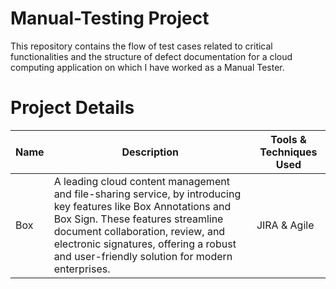# Manual-Testing Project
This repository contains the flow of test cases related to critical functionalities and the structure of defect documentation for a cloud computing application on which I have worked as a Manual Tester.
# Project Details
|  Name | Description | Tools & Techniques Used |
|----------|----------|----------|
| Box | A leading cloud content management and file-sharing service, by introducing key features like Box Annotations and Box Sign. These features streamline document collaboration, review, and electronic signatures, offering a robust and user-friendly solution for modern enterprises. | JIRA & Agile|

